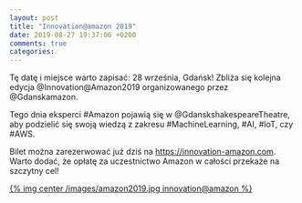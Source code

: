 ```yaml
---
layout: post
title: "Innovation@amazon 2019"
date: 2019-08-27 19:37:06 +0200
comments: true
categories: 
---
```


Tę datę i miejsce warto zapisać: 28 września, Gdańsk! Zbliża się kolejna edycja @Innovation@Amazon2019 organizowanego przez @Gdanskamazon.

Tego dnia eksperci #Amazon pojawią się w @GdanskshakespeareTheatre, aby podzielić się swoją wiedzą z zakresu #MachineLearning, #AI, #IoT, czy #AWS. 

Bilet można zarezerwować już dziś na <a href="https://innovation-amazon.com" target="_blank">https://innovation-amazon.com</a>. Warto dodać, że opłatę za uczestnictwo Amazon w całości przekaże na szczytny cel!

[{% img center /images/amazon2019.jpg innovation@amazon %}](https://innovation-amazon.com/)



